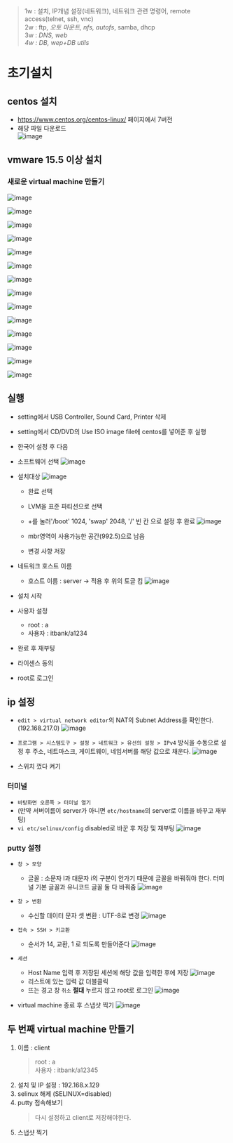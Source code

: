 > 1w : 설치, IP개념 설정(네트워크), 네트워크 관련 명령어, remote access(telnet, ssh, vnc)  
> 2w : ftp, *오토 마운트, nfs, autofs*, samba, dhcp  
> 3w : *DNS, web  
> 4w : DB, wep+DB utils*


# 초기설치
## centos 설치
* https://www.centos.org/centos-linux/ 페이지에서 7버전
* 해당 파일 다운로드  
  ![image](https://user-images.githubusercontent.com/79209568/117254727-b70d8f00-ae83-11eb-8990-3d6ed4c6b10e.png)
## vmware 15.5 이상 설치
### 새로운 virtual machine 만들기
![image](https://user-images.githubusercontent.com/79209568/117258369-dc040100-ae87-11eb-9afd-95f8350980a0.png)  
  
![image](https://user-images.githubusercontent.com/79209568/117258485-fdfd8380-ae87-11eb-86e7-8418feadf9b6.png)

![image](https://user-images.githubusercontent.com/79209568/117258515-0655be80-ae88-11eb-8ad4-ccc699c39804.png)

![image](https://user-images.githubusercontent.com/79209568/117258598-18cff800-ae88-11eb-8bc3-70f9f9ce2d24.png)

![image](https://user-images.githubusercontent.com/79209568/117258809-546ac200-ae88-11eb-855e-67e17eb04714.png)

![image](https://user-images.githubusercontent.com/79209568/117258847-6187b100-ae88-11eb-971d-647c6f1433fe.png)

![image](https://user-images.githubusercontent.com/79209568/117258906-76fcdb00-ae88-11eb-9a15-904d45dda006.png)

![image](https://user-images.githubusercontent.com/79209568/117258980-8bd96e80-ae88-11eb-844d-3fb191d0d42f.png)

![image](https://user-images.githubusercontent.com/79209568/117259011-985dc700-ae88-11eb-9e35-a12a8db965a6.png)

![image](https://user-images.githubusercontent.com/79209568/117259038-a14e9880-ae88-11eb-8a90-62b62c8b9fe6.png)

![image](https://user-images.githubusercontent.com/79209568/117259062-a90e3d00-ae88-11eb-9371-83c9b32d37c8.png)

![image](https://user-images.githubusercontent.com/79209568/117259102-b297a500-ae88-11eb-926f-61da2d126e86.png)

![image](https://user-images.githubusercontent.com/79209568/117259134-b9261c80-ae88-11eb-8994-c1490eab6e14.png)

![image](https://user-images.githubusercontent.com/79209568/117259164-bfb49400-ae88-11eb-8f7b-d03096de3921.png)

## 실행
* setting에서 USB Controller, Sound Card, Printer 삭제
* setting에서 CD/DVD의 Use ISO image file에 centos를 넣어준 후 실행
* 한국어 설정 후 다음
* 소프트웨어 선택
  ![image](https://user-images.githubusercontent.com/79209568/117261502-2dfa5600-ae8b-11eb-92ca-114dfc480c22.png)
* 설치대상
  ![image](https://user-images.githubusercontent.com/79209568/117261653-5b470400-ae8b-11eb-8132-837f9ae6c5db.png)
  * 완료 선택
  * LVM을 표준 파티션으로 선택
  * \+를 눌러'/boot' 1024, 'swap' 2048, '/' 빈 칸 으로 설정 후 완료
    ![image](https://user-images.githubusercontent.com/79209568/117271155-dfea5000-ae94-11eb-865b-8fbf4618a798.png)

  * mbr영역이 사용가능한 공간(992.5)으로 남음
  * 변경 사항 저장
* 네트워크 호스트 이름
  * 호스트 이름 : server → 적용 후 위의 토글 킴
  ![image](https://user-images.githubusercontent.com/79209568/117262647-7403e980-ae8c-11eb-89d1-2f2ff415d5bb.png)
* 설치 시작
* 사용자 설정
  * root : a
  * 사용자 : itbank/a1234

* 완료 후 재부팅
* 라이센스 동의
* root로 로그인

## ip 설정
* `edit > virtual network editor`의 NAT의 Subnet Address를 확인한다. (192.168.217.0)
  ![image](https://user-images.githubusercontent.com/79209568/117264922-add5ef80-ae8e-11eb-9cdc-6f8cac00529c.png)

* `프로그램 > 시스템도구 > 설정 > 네트워크 > 유선의 설정 > IPv4` 방식을 수동으로 설정 후 주소, 네트마스크, 게이트웨이, 네임서버를 해당 값으로 채운다.
  ![image](https://user-images.githubusercontent.com/79209568/117264931-b1697680-ae8e-11eb-87db-a576bf456bfd.png)
* 스위치 껐다 켜기

### 터미널
* `바탕화면 오른쪽 > 터미널 열기`
* (만약 서버이름이 server가 아니면 `etc/hostname`의 server로 이름을 바꾸고 재부팅)
* `vi etc/selinux/config` disabled로 바꾼 후 저장 및 재부팅
  ![image](https://user-images.githubusercontent.com/79209568/117265882-a95e0680-ae8f-11eb-932e-5e4d7088a74d.png)

### putty 설정
* `창 > 모양`
  * 글꼴 : 소문자 l과 대문자 i의 구분이 안가기 때문에 글꼴을 바꿔줘야 한다. 터미널 기본 글꼴과 유니코드 글꼴 둘 다 바꿔줌
    ![image](https://user-images.githubusercontent.com/79209568/117268025-d3b0c380-ae91-11eb-9636-6a14c88ebe86.png)
* `창 > 변환`
  * 수신할 데이터 문자 셋 변환 : UTF-8로 변경
    ![image](https://user-images.githubusercontent.com/79209568/117268372-2e4a1f80-ae92-11eb-83fc-fc79eb0ce2de.png)

* `접속 > SSH > 키교환`
  * 순서가 14, 교환, 1 로 되도록 만들어준다
    ![image](https://user-images.githubusercontent.com/79209568/117268661-7ff2aa00-ae92-11eb-9f03-8a3baa806317.png)

* `세션`
  * Host Name 입력 후 저장된 세션에 해당 값을 입력한 후에 저장
  ![image](https://user-images.githubusercontent.com/79209568/117268962-cea04400-ae92-11eb-87b9-087a51dcfbd6.png)
  * 리스트에 있는 입력 값 더블클릭
  * 뜨는 경고 창 `취소` **절대** 누르지 않고 root로 로그인
  ![image](https://user-images.githubusercontent.com/79209568/117269149-ff807900-ae92-11eb-823f-6bf3c1c6070e.png)

* virtual machine 종료 후 스냅샷 찍기
  ![image](https://user-images.githubusercontent.com/79209568/117270183-e88e5680-ae93-11eb-91e4-1ed6bbd1251a.png)

## 두 번째 virtual machine 만들기
1. 이름 : client
    > root : a  
    > 사용자 : itbank/a12345
2. 설치 및 IP 설정 : 192.168.x.129
3. selinux 해제 (SELINUX=disabled)
4. putty 접속해보기
    > 다시 설정하고 client로 저장해야한다.
6. 스냅샷 찍기
